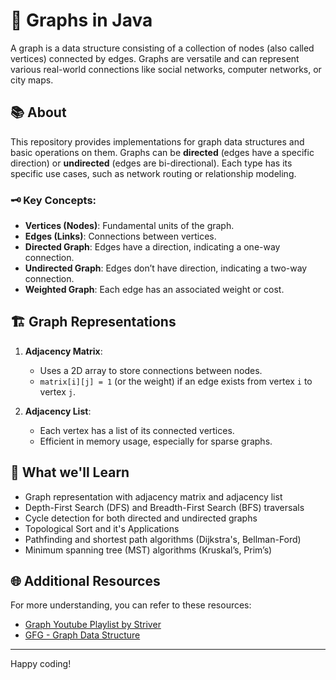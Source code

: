 # 🔗 Graphs in Java

A graph is a data structure consisting of a collection of nodes (also called vertices) connected by edges. Graphs are versatile and can represent various real-world connections like social networks, computer networks, or city maps.

## 📚 About

This repository provides implementations for graph data structures and basic operations on them. Graphs can be **directed** (edges have a specific direction) or **undirected** (edges are bi-directional). Each type has its specific use cases, such as network routing or relationship modeling.

### 🗝️ Key Concepts:

- **Vertices (Nodes)**: Fundamental units of the graph.
- **Edges (Links)**: Connections between vertices.
- **Directed Graph**: Edges have a direction, indicating a one-way connection.
- **Undirected Graph**: Edges don’t have direction, indicating a two-way connection.
- **Weighted Graph**: Each edge has an associated weight or cost.

## 🏗️ Graph Representations

1. **Adjacency Matrix**:

   - Uses a 2D array to store connections between nodes.
   - `matrix[i][j] = 1` (or the weight) if an edge exists from vertex `i` to vertex `j`.

2. **Adjacency List**:
   - Each vertex has a list of its connected vertices.
   - Efficient in memory usage, especially for sparse graphs.

## 🚀 What we'll Learn

- Graph representation with adjacency matrix and adjacency list
- Depth-First Search (DFS) and Breadth-First Search (BFS) traversals
- Cycle detection for both directed and undirected graphs
- Topological Sort and it's Applications
- Pathfinding and shortest path algorithms (Dijkstra's, Bellman-Ford)
- Minimum spanning tree (MST) algorithms (Kruskal’s, Prim’s)

## 🌐 Additional Resources

For more understanding, you can refer to these resources:

- [Graph Youtube Playlist by Striver](https://youtube.com/playlist?list=PLgUwDviBIf0oE3gA41TKO2H5bHpPd7fzn&si=etlxBMPP6zpJeKXc)
- [GFG - Graph Data Structure](https://www.geeksforgeeks.org/graph-data-structure-and-algorithms/)

---

Happy coding!